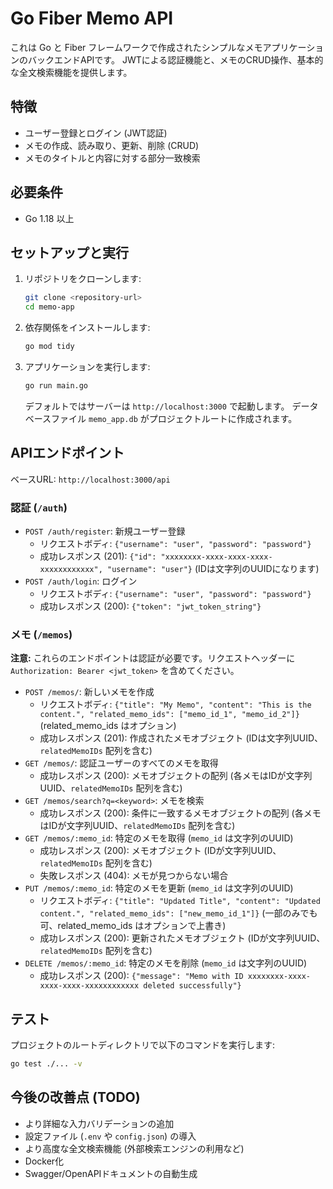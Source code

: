 # Go Fiber Memo API

これは Go と Fiber フレームワークで作成されたシンプルなメモアプリケーションのバックエンドAPIです。
JWTによる認証機能と、メモのCRUD操作、基本的な全文検索機能を提供します。

## 特徴

-   ユーザー登録とログイン (JWT認証)
-   メモの作成、読み取り、更新、削除 (CRUD)
-   メモのタイトルと内容に対する部分一致検索

## 必要条件

-   Go 1.18 以上

## セットアップと実行

1.  リポジトリをクローンします:
    ```bash
    git clone <repository-url>
    cd memo-app
    ```

2.  依存関係をインストールします:
    ```bash
    go mod tidy
    ```

3.  アプリケーションを実行します:
    ```bash
    go run main.go
    ```
    デフォルトではサーバーは `http://localhost:3000` で起動します。
    データベースファイル `memo_app.db` がプロジェクトルートに作成されます。

## APIエンドポイント

ベースURL: `http://localhost:3000/api`

### 認証 (`/auth`)

-   `POST /auth/register`: 新規ユーザー登録
    -   リクエストボディ: `{"username": "user", "password": "password"}`
    -   成功レスポンス (201): `{"id": "xxxxxxxx-xxxx-xxxx-xxxx-xxxxxxxxxxxx", "username": "user"}` (IDは文字列のUUIDになります)
-   `POST /auth/login`: ログイン
    -   リクエストボディ: `{"username": "user", "password": "password"}`
    -   成功レスポンス (200): `{"token": "jwt_token_string"}`

### メモ (`/memos`)

**注意:** これらのエンドポイントは認証が必要です。リクエストヘッダーに `Authorization: Bearer <jwt_token>` を含めてください。

-   `POST /memos/`: 新しいメモを作成
    -   リクエストボディ: `{"title": "My Memo", "content": "This is the content.", "related_memo_ids": ["memo_id_1", "memo_id_2"]}` (related_memo_ids はオプション)
    -   成功レスポンス (201): 作成されたメモオブジェクト (IDは文字列UUID、`relatedMemoIDs` 配列を含む)
-   `GET /memos/`: 認証ユーザーのすべてのメモを取得
    -   成功レスポンス (200): メモオブジェクトの配列 (各メモはIDが文字列UUID、`relatedMemoIDs` 配列を含む)
-   `GET /memos/search?q=<keyword>`: メモを検索
    -   成功レスポンス (200): 条件に一致するメモオブジェクトの配列 (各メモはIDが文字列UUID、`relatedMemoIDs` 配列を含む)
-   `GET /memos/:memo_id`: 特定のメモを取得 (`memo_id` は文字列のUUID)
    -   成功レスポンス (200): メモオブジェクト (IDが文字列UUID、`relatedMemoIDs` 配列を含む)
    -   失敗レスポンス (404): メモが見つからない場合
-   `PUT /memos/:memo_id`: 特定のメモを更新 (`memo_id` は文字列のUUID)
    -   リクエストボディ: `{"title": "Updated Title", "content": "Updated content.", "related_memo_ids": ["new_memo_id_1"]}` (一部のみでも可、related_memo_ids はオプションで上書き)
    -   成功レスポンス (200): 更新されたメモオブジェクト (IDが文字列UUID、`relatedMemoIDs` 配列を含む)
-   `DELETE /memos/:memo_id`: 特定のメモを削除 (`memo_id` は文字列のUUID)
    -   成功レスポンス (200): `{"message": "Memo with ID xxxxxxxx-xxxx-xxxx-xxxx-xxxxxxxxxxxx deleted successfully"}`

## テスト

プロジェクトのルートディレクトリで以下のコマンドを実行します:
```bash
go test ./... -v
```

## 今後の改善点 (TODO)

-   より詳細な入力バリデーションの追加
-   設定ファイル (`.env` や `config.json`) の導入
-   より高度な全文検索機能 (外部検索エンジンの利用など)
-   Docker化
-   Swagger/OpenAPIドキュメントの自動生成
